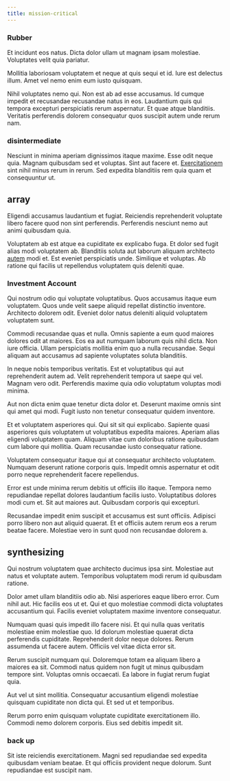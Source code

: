```yaml
---
title: mission-critical
---
```


### Rubber

Et incidunt eos natus. Dicta dolor ullam ut magnam ipsam molestiae. Voluptates velit quia pariatur.

Mollitia laboriosam voluptatem et neque at quis sequi et id. Iure est delectus illum. Amet vel nemo enim eum iusto quisquam.

Nihil voluptates nemo qui. Non est ab ad esse accusamus. Id cumque impedit et recusandae recusandae natus in eos. Laudantium quis qui tempora excepturi perspiciatis rerum aspernatur. Et quae atque blanditiis. Veritatis perferendis dolorem consequatur quos suscipit autem unde rerum nam.

### disintermediate

Nesciunt in minima aperiam dignissimos itaque maxime. Esse odit neque quia. Magnam quibusdam sed et voluptas. Sint aut facere et. [Exercitationem](/facere/temporibus/square_function_based.md) sint nihil minus rerum in rerum. Sed expedita blanditiis rem quia quam et consequuntur ut.

## array

Eligendi accusamus laudantium et fugiat. Reiciendis reprehenderit voluptate libero facere quod non sint perferendis. Perferendis nesciunt nemo aut animi quibusdam quia.

Voluptatem ab est atque ea cupiditate ex explicabo fuga. Et dolor sed fugit alias modi voluptatem ab. Blanditiis soluta aut laborum aliquam architecto [autem](/earum/et/logistical_cambridgeshire_maroon.md) modi et. Est eveniet perspiciatis unde. Similique et voluptas. Ab ratione qui facilis ut repellendus voluptatem quis deleniti quae.

### Investment Account

Qui nostrum odio qui voluptate voluptatibus. Quos accusamus itaque eum voluptatem. Quos unde velit saepe aliquid repellat distinctio inventore. Architecto dolorem odit. Eveniet dolor natus deleniti aliquid voluptatem voluptatem sunt.

Commodi recusandae quas et nulla. Omnis sapiente a eum quod maiores dolores odit at maiores. Eos ea aut numquam laborum quis nihil dicta. Non iure officia. Ullam perspiciatis mollitia enim quo a nulla recusandae. Sequi aliquam aut accusamus ad sapiente voluptates soluta blanditiis.

In neque nobis temporibus veritatis. Est et voluptatibus qui aut reprehenderit autem ad. Velit reprehenderit tempora ut saepe qui vel. Magnam vero odit. Perferendis maxime quia odio voluptatum voluptas modi minima.

Aut non dicta enim quae tenetur dicta dolor et. Deserunt maxime omnis sint qui amet qui modi. Fugit iusto non tenetur consequatur quidem inventore.

Et et voluptatem asperiores qui. Qui sit sit qui explicabo. Sapiente quasi asperiores quis voluptatem ut voluptatibus expedita maiores. Aperiam alias eligendi voluptatem quam. Aliquam vitae cum doloribus ratione quibusdam cum labore qui mollitia. Quam recusandae iusto consequatur ratione.

Voluptatem consequatur itaque qui at consequatur architecto voluptatem. Numquam deserunt ratione corporis quis. Impedit omnis aspernatur et odit porro neque reprehenderit facere repellendus.

Error est unde minima rerum debitis ut officiis illo itaque. Tempora nemo repudiandae repellat dolores laudantium facilis iusto. Voluptatibus dolores modi cum et. Sit aut maiores aut. Quibusdam corporis qui excepturi.

Recusandae impedit enim suscipit et accusamus est sunt officiis. Adipisci porro libero non aut aliquid quaerat. Et et officiis autem rerum eos a rerum beatae facere. Molestiae vero in sunt quod non recusandae dolorem a.

## synthesizing

Qui nostrum voluptatem quae architecto ducimus ipsa sint. Molestiae aut natus et voluptate autem. Temporibus voluptatem modi rerum id quibusdam ratione.

Dolor amet ullam blanditiis odio ab. Nisi asperiores eaque libero error. Cum nihil aut. Hic facilis eos ut et. Qui et quo molestiae commodi dicta voluptates accusantium qui. Facilis eveniet voluptatem maxime inventore consequatur.

Numquam quasi quis impedit illo facere nisi. Et qui nulla quas veritatis molestiae enim molestiae quo. Id dolorum molestiae quaerat dicta perferendis cupiditate. Reprehenderit dolor neque dolores. Rerum assumenda ut facere autem. Officiis vel vitae dicta error sit.

Rerum suscipit numquam qui. Doloremque totam ea aliquam libero a maiores ea sit. Commodi natus quidem non fugit ut minus quibusdam tempore sint. Voluptas omnis occaecati. Ea labore in fugiat rerum fugiat quia.

Aut vel ut sint mollitia. Consequatur accusantium eligendi molestiae quisquam cupiditate non dicta qui. Et sed ut et temporibus.

Rerum porro enim quisquam voluptate cupiditate exercitationem illo. Commodi nemo dolorem corporis. Eius sed debitis impedit sit.

### back up

Sit iste reiciendis exercitationem. Magni sed repudiandae sed expedita quibusdam veniam beatae. Et qui officiis provident neque dolorum. Sunt repudiandae est suscipit nam.
